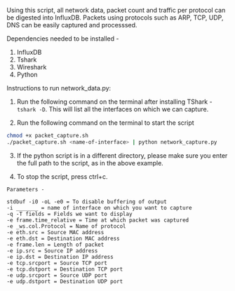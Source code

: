 <!--
 * @Author: Qi7
 * @Date: 2023-02-14 16:30:22
 * @LastEditors: aaronli-uga ql61608@uga.edu
 * @LastEditTime: 2023-02-15 14:22:17
 * @Description: 
-->
Using this script, all network data, packet count and traffic per protocol can be digested into InfluxDB. Packets using protocols such as ARP, TCP, UDP, DNS can be easily captured and processsed.


Dependencies needed to be installed - 

1. InfluxDB
2. Tshark
3. Wireshark
4. Python


Instructions to run network_data.py:



1. Run the following command on the terminal after installing TShark - `tshark -D`. This will list all the interfaces on which we can capture. 

2. Run the following command on the terminal to start the script 
```bash
chmod +x packet_capture.sh
./packet_capture.sh <name-of-interface> | python network_capture.py
```

3. If the python script is in a different directory, please make sure you enter the full path to the script, as in the above example.

4. To stop the script, press ctrl+c.
```
Parameters - 
 
stdbuf -i0 -oL -e0 = To disable buffering of output
-i _______ = name of interface on which you want to capture
-q -T fields = Fields we want to display
-e frame.time_relative = Time at which packet was captured
-e _ws.col.Protocol = Name of protocol
-e eth.src = Source MAC address
-e eth.dst = Destination MAC address
-e frame.len = Length of packet
-e ip.src = Source IP address
-e ip.dst = Destination IP address
-e tcp.srcport = Source TCP port
-e tcp.dstport = Destination TCP port
-e udp.srcport = Source UDP port
-e udp.dstport = Destination UDP port
```